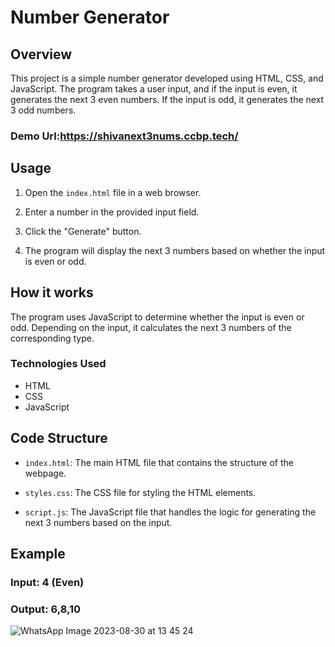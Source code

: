 

# Number Generator 

## Overview

This project is a simple number generator developed using HTML, CSS, and JavaScript. The program takes a user input, and if the input is even, it generates the next 3 even numbers. If the input is odd, it generates the next 3 odd numbers.

### Demo Url:https://shivanext3nums.ccbp.tech/

## Usage

1. Open the `index.html` file in a web browser.

2. Enter a number in the provided input field.

3. Click the "Generate" button.

4. The program will display the next 3 numbers based on whether the input is even or odd.

## How it works

The program uses JavaScript to determine whether the input is even or odd. Depending on the input, it calculates the next 3 numbers of the corresponding type.

### Technologies Used

- HTML
- CSS
- JavaScript

## Code Structure

- `index.html`: The main HTML file that contains the structure of the webpage.

- `styles.css`: The CSS file for styling the HTML elements.

- `script.js`: The JavaScript file that handles the logic for generating the next 3 numbers based on the input.

## Example

### Input: 4 (Even) 
### Output: 6,8,10


![WhatsApp Image 2023-08-30 at 13 45 24](https://github.com/shivakumargattu/next-3-num-genaretor/assets/121631767/5a9b0ebe-da7f-4751-948d-1a5e15349a85)
